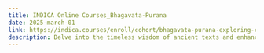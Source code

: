 ```yaml
---
title: INDICA Online Courses_Bhagavata-Purana
date: 2025-march-01
link: https://indica.courses/enroll/cohort/bhagavata-purana-exploring-cosmology-bhakti-and-indian-knowledge-systems/
description: Delve into the timeless wisdom of ancient texts and enhance your understanding through these enriching online courses!
---
```

